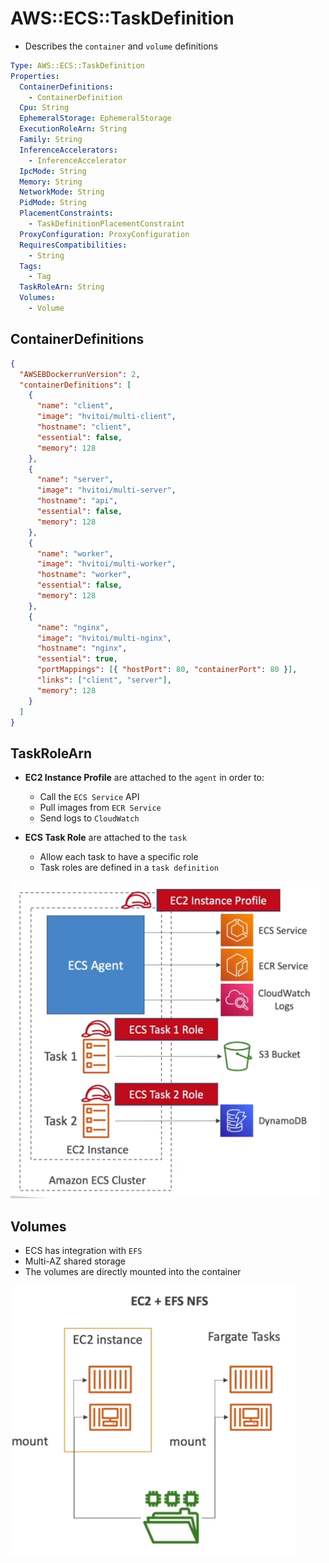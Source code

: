 # AWS::ECS::TaskDefinition

- Describes the `container` and `volume` definitions

```yaml
Type: AWS::ECS::TaskDefinition
Properties:
  ContainerDefinitions:
    - ContainerDefinition
  Cpu: String
  EphemeralStorage: EphemeralStorage
  ExecutionRoleArn: String
  Family: String
  InferenceAccelerators:
    - InferenceAccelerator
  IpcMode: String
  Memory: String
  NetworkMode: String
  PidMode: String
  PlacementConstraints:
    - TaskDefinitionPlacementConstraint
  ProxyConfiguration: ProxyConfiguration
  RequiresCompatibilities:
    - String
  Tags:
    - Tag
  TaskRoleArn: String
  Volumes:
    - Volume
```

## ContainerDefinitions

```json
{
  "AWSEBDockerrunVersion": 2,
  "containerDefinitions": [
    {
      "name": "client",
      "image": "hvitoi/multi-client",
      "hostname": "client",
      "essential": false,
      "memory": 128
    },
    {
      "name": "server",
      "image": "hvitoi/multi-server",
      "hostname": "api",
      "essential": false,
      "memory": 128
    },
    {
      "name": "worker",
      "image": "hvitoi/multi-worker",
      "hostname": "worker",
      "essential": false,
      "memory": 128
    },
    {
      "name": "nginx",
      "image": "hvitoi/multi-nginx",
      "hostname": "nginx",
      "essential": true,
      "portMappings": [{ "hostPort": 80, "containerPort": 80 }],
      "links": ["client", "server"],
      "memory": 128
    }
  ]
}
```

## TaskRoleArn

- **EC2 Instance Profile** are attached to the `agent` in order to:

  - Call the `ECS Service` API
  - Pull images from `ECR Service`
  - Send logs to `CloudWatch`

- **ECS Task Role** are attached to the `task`
  - Allow each task to have a specific role
  - Task roles are defined in a `task definition`

![IAM Roles](../../../images/ecs-iam-roles.png)

## Volumes

- ECS has integration with `EFS`
- Multi-AZ shared storage
- The volumes are directly mounted into the container

![Data Volume](../../../images/ecs-data-volume.png)
